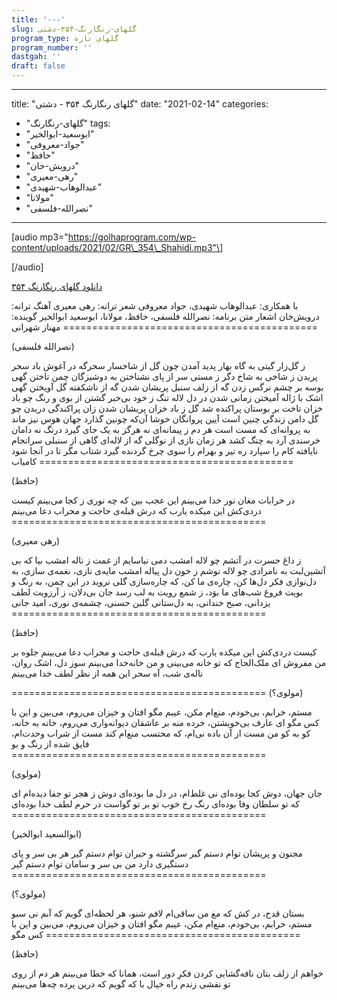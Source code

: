 ```yaml
---
title: '---'
slug: گلهای-رنگارنگ-۳۵۴-دشتی
program_type: گلهای تازه
program_number: ''
dastgah: ''
draft: false
---
```


---
title: "گلهای رنگارنگ ۳۵۴ - دشتی"
date: "2021-02-14"
categories: 
  - "گلهای-رنگارنگ"
tags: 
  - "ابوسعید-ابوالخیر"
  - "جواد-معروفی"
  - "حافظ"
  - "درویش-خان"
  - "رهی-معیری"
  - "عبدالوهاب-شهیدی"
  - "مولانا"
  - "نصرالله-فلسفی"
---

\[audio mp3="https://golhaprogram.com/wp-content/uploads/2021/02/GR\_354\_Shahidi.mp3"\]

\[/audio\]

[دانلود گلهای رنگارنگ ۳۵۴](https://golhaprogram.com/wp-content/uploads/2021/02/GR_354_Shahidi.mp3)

با همکاری: عبدالوهاب شهیدی، جواد معروفی شعر ترانه: رهی معیری آهنگ ترانه: درویش‌خان اشعار متن برنامه: نصرالله فلسفی، حافظ، مولانا، ابوسعید ابوالخیر گوینده: مهناز شهرانی ============================================

(نصرالله فلسفی)

ز گل‌زار گیتی به گاه بهار پدید آمدن چون گل از شاخسار سحرگه در آغوش باد سحر پریدن ز شاخی به شاخ دگر ز مستی سر از پای نشناختن به دوشیزگان چمن تاختن گهی بوسه بر چشم نرگس زدن گه از زلف سنبل پریشان شدن گه از ناشکفته گل آویختن گهی اشک با ژاله آمیختن زمانی شدن در دل لاله تنگ ز خود بی‌خبر گشتن از بوی و رنگ چو باد خزان تاخت بر بوستان پراکنده شد گل ز باد خزان پریشان شدن زان پراکندگی دریدن چو گل دامن زندگی چنین است آیین پروانگان خوشا آن‌که چونین گذارد جهان هوس نیز ماند به پروانه‌ای که مست است هر دم ز پیمانه‌ای نه هرگز به یک جای گیرد درنگ نه دامان خرسندی آرد به چنگ کشد هر زمان نازی از نوگلی گه از لاله‌ای گاهی از سنبلی سرانجام نایافته کام را سپارد ره تیر و بهرام را سوی چرخ گردنده گیرد شتاب مگر تا در آنجا شود کامیاب ============================================

(حافظ)

در خرابات مغان نور خدا می‌بینم این عجب بین که چه نوری ز کجا می‌بینم کیست دردی‌کش این میکده یارب که درش قبله‌ی حاجت و محراب دعا می‌بینم ============================================

(رهی معیری)

ز داغ حسرت در آتشم چو لاله امشب دمی نیاسایم از غمت ز ناله امشب بیا که بی آتشین‌لبت به نامرادی چو لاله نوشم ز خون دل پیاله امشب مایه‌ی نازی، نغمه‌ی سازی، به دل‌نوازی فکر دل‌ها کن، چاره‌ی ما کن، که چاره‌سازی گلی نروید در این چمن، به رنگ و بویت فروغ شب‌های ما بوَد، ز شمع رویت به لب رسد جان بی‌دلان، ز آرزویت لطف یزدانی، صبح خندانی، به دل‌ستانی گلبن حسنی، چشمه‌ی نوری، امید جانی ============================================

(حافظ)

کیست دردی‌کش این میکده یارب که درش قبله‌ی حاجت و محراب دعا می‌بینم جلوه بر من مفروش ای ملک‌الحاج که تو خانه می‌بینی و من خانه‌خدا می‌بینم سوز دل، اشک روان، ناله‌ی شب، آه سحر این همه از نظر لطف خدا می‌بینم

\============================================ (مولوی؟)

مستم، خرابم، بی‌خودم، منع‌ام مکن، عیبم مگو افتان و خیزان می‌روم، می‌بین و این با کس مگو ای عارف بی‌خویشتن، خرده منه بر عاشقان دیوانه‌واری می‌روم، خانه به خانه، کو به کو من مست از آن باده نی‌ام، که محتسب منع‌ام کند مست از شراب وحدت‌ام، فایق شده از رنگ و بو ============================================

(مولوی)

جان جهان، دوش کجا بوده‌ای نی غلط‌ام، در دل ما بوده‌ای دوش ز هجر تو جفا دیده‌ام ای که تو سلطان وفا بوده‌ای رنگ رخ خوب تو بر تو گواست در حرم لطف خدا بوده‌ای ============================================

(ابوالسعید ابوالخیر)

مجنون و پریشان توام دستم گیر سرگشته و حیران توام دستم گیر هر بی سر و پای دستگیری دارد من بی سر و سامان توام دستم گیر ============================================

(مولوی؟)

بستان قدح، در کش که مغ من ساقی‌ام لافم شنو، هر لحظه‌ای گویم که آبم نی سبو مستم، خرابم، بی‌خودم، منع‌ام مکن، عیبم مگو افتان و خیزان می‌روم، می‌بین و این با کس مگو ============================================

(حافظ)

خواهم از زلف بتان نافه‌گشایی کردن فکرِ دور است، همانا که خطا می‌بینم هر دم از روی تو نقشی زندم راه خیال با که گویم که درین پرده چه‌ها می‌بینم
